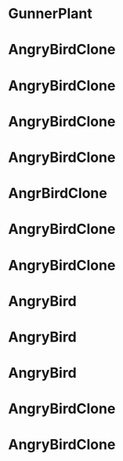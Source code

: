 # GunnerPlant
# AngryBirdClone
# AngryBirdClone
# AngryBirdClone
# AngryBirdClone
# AngrBirdClone
# AngryBirdClone
# AngryBirdClone
# AngryBird
# AngryBird
# AngryBird
# AngryBirdClone
# AngryBirdClone
